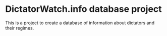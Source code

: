 # DictatorWatch.info database project

This is a project to create a database of information about dictators and their regimes.